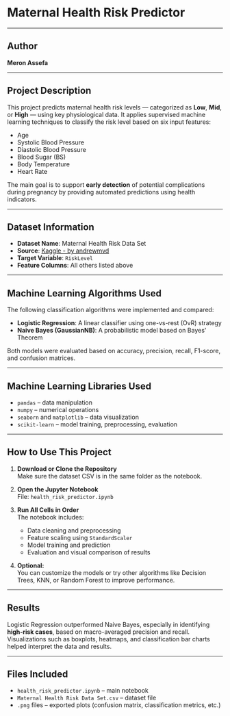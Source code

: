 #  Maternal Health Risk Predictor

---

##  Author
**Meron Assefa**

---

##  Project Description

This project predicts maternal health risk levels — categorized as **Low**, **Mid**, or **High** — using key physiological data. It applies supervised machine learning techniques to classify the risk level based on six input features:

- Age  
- Systolic Blood Pressure  
- Diastolic Blood Pressure  
- Blood Sugar (BS)  
- Body Temperature  
- Heart Rate  

The main goal is to support **early detection** of potential complications during pregnancy by providing automated predictions using health indicators.

---

##  Dataset Information

- **Dataset Name**: Maternal Health Risk Data Set  
- **Source**: [Kaggle - by andrewmvd](https://www.kaggle.com/datasets/andrewmvd/maternal-health-risk-data)  
- **Target Variable**: `RiskLevel`  
- **Feature Columns**: All others listed above

---

##  Machine Learning Algorithms Used

The following classification algorithms were implemented and compared:

- **Logistic Regression**: A linear classifier using one-vs-rest (OvR) strategy  
- **Naive Bayes (GaussianNB)**: A probabilistic model based on Bayes' Theorem

Both models were evaluated based on accuracy, precision, recall, F1-score, and confusion matrices.

---

##  Machine Learning Libraries Used

- `pandas` – data manipulation  
- `numpy` – numerical operations  
- `seaborn` and `matplotlib` – data visualization  
- `scikit-learn` – model training, preprocessing, evaluation

---

##  How to Use This Project

1. **Download or Clone the Repository**  
   Make sure the dataset CSV is in the same folder as the notebook.

2. **Open the Jupyter Notebook**  
   File: `health_risk_predictor.ipynb`

3. **Run All Cells in Order**  
   The notebook includes:
   - Data cleaning and preprocessing  
   - Feature scaling using `StandardScaler`  
   - Model training and prediction  
   - Evaluation and visual comparison of results

4. **Optional:**  
   You can customize the models or try other algorithms like Decision Trees, KNN, or Random Forest to improve performance.

---

##  Results

Logistic Regression outperformed Naive Bayes, especially in identifying **high-risk cases**, based on macro-averaged precision and recall. Visualizations such as boxplots, heatmaps, and classification bar charts helped interpret the data and results.

---

##  Files Included

- `health_risk_predictor.ipynb` – main notebook  
- `Maternal Health Risk Data Set.csv` – dataset file  
- `.png` files – exported plots (confusion matrix, classification metrics, etc.)
